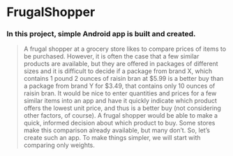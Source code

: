 # FrugalShopper
### In this project, simple Android app is built and created. 

> A frugal shopper at a grocery store likes to compare prices of items to be purchased. However, it is often
> the case that a few similar products are available, but they are offered in packages of different sizes and it
is difficult to decide if a package from brand X, which contains 1 pound 2 ounces of raisin bran at $5.99 is
a better buy than a package from brand Y for $3.49, that contains only 10 ounces of raisin bran. It would
be nice to enter quantities and prices for a few similar items into an app and have it quickly indicate which
product offers the lowest unit price, and thus is a better buy (not considering other factors, of course). A
frugal shopper would be able to make a quick, informed decision about which product to buy. Some
stores make this comparison already available, but many don’t. So, let’s create such an app. To make
things simpler, we will start with comparing only weights.
